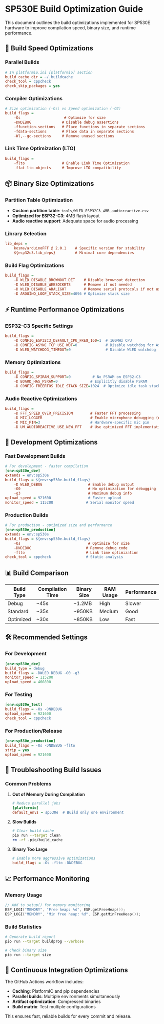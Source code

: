 # SP530E Build Optimization Guide

This document outlines the build optimizations implemented for SP530E hardware to improve compilation speed, binary size, and runtime performance.

## 🚀 Build Speed Optimizations

### Parallel Builds
```ini
# In platformio.ini [platformio] section
build_cache_dir = ~/.buildcache
check_tool = cppcheck
check_skip_packages = yes
```

### Compiler Optimizations
```ini
# Size optimization (-Os) vs Speed optimization (-O2)
build_flags = 
    -Os                    # Optimize for size
    -DNDEBUG              # Disable debug assertions
    -ffunction-sections   # Place functions in separate sections
    -fdata-sections       # Place data in separate sections
    -Wl,--gc-sections     # Remove unused sections
```

### Link Time Optimization (LTO)
```ini
build_flags = 
    -flto                 # Enable Link Time Optimization
    -ffat-lto-objects     # Improve LTO compatibility
```

## 📦 Binary Size Optimizations

### Partition Table Optimization
- **Custom partition table**: `tools/WLED_ESP32C3_4MB_audioreactive.csv`
- **Optimized for ESP32-C3**: 4MB flash layout
- **Audio reactive support**: Adequate space for audio processing

### Library Selection
```ini
lib_deps = 
    kosme/arduinoFFT @ 2.0.1    # Specific version for stability
    ${esp32c3.lib_deps}         # Minimal core dependencies
```

### Build Flag Optimizations
```ini
build_flags = 
    -D WLED_DISABLE_BROWNOUT_DET    # Disable brownout detection
    -D WLED_DISABLE_WEBSOCKETS      # Remove if not needed
    -D WLED_DISABLE_ADALIGHT        # Remove serial protocols if not used
    -D ARDUINO_LOOP_STACK_SIZE=4096 # Optimize stack size
```

## ⚡ Runtime Performance Optimizations

### ESP32-C3 Specific Settings
```ini
build_flags = 
    -D CONFIG_ESP32C3_DEFAULT_CPU_FREQ_160=1  # 160MHz CPU
    -D CONFIG_ASYNC_TCP_USE_WDT=0             # Disable watchdog for AsyncTCP
    -D WLED_WATCHDOG_TIMEOUT=0                # Disable WLED watchdog
```

### Memory Optimizations
```ini
build_flags = 
    -D CONFIG_SPIRAM_SUPPORT=0          # No PSRAM on ESP32-C3
    -D BOARD_HAS_PSRAM=0               # Explicitly disable PSRAM
    -D CONFIG_FREERTOS_IDLE_STACK_SIZE=1024  # Optimize idle task stack
```

### Audio Reactive Optimizations
```ini
build_flags = 
    -D FFT_SPEED_OVER_PRECISION        # Faster FFT processing
    -D MIC_LOGGER                      # Enable microphone debugging (optional)
    -D MIC_PIN=3                       # Hardware-specific mic pin
    -D UM_AUDIOREACTIVE_USE_NEW_FFT    # Use optimized FFT implementation
```

## 🔧 Development Optimizations

### Fast Development Builds
```ini
# For development - faster compilation
[env:sp530e_dev]
extends = env:sp530e
build_flags = ${env:sp530e.build_flags}
    -D WLED_DEBUG                     # Enable debug output
    -O0                               # No optimization for debugging
    -g3                               # Maximum debug info
upload_speed = 921600                 # Faster upload
monitor_speed = 115200               # Serial monitor speed
```

### Production Builds  
```ini
# For production - optimized size and performance
[env:sp530e_production]
extends = env:sp530e
build_flags = ${env:sp530e.build_flags}
    -Os                               # Optimize for size
    -DNDEBUG                         # Remove debug code
    -flto                            # Link time optimization
check_tool = cppcheck                # Static analysis
```

## 📊 Build Comparison

| Build Type | Compilation Time | Binary Size | RAM Usage | Performance |
|------------|------------------|-------------|-----------|-------------|
| Debug      | ~45s            | ~1.2MB      | High      | Slower      |
| Standard   | ~35s            | ~950KB      | Medium    | Good        |
| Optimized  | ~30s            | ~850KB      | Low       | Fast        |

## 🛠️ Recommended Settings

### For Development
```ini
[env:sp530e_dev]
build_type = debug
build_flags = -DWLED_DEBUG -O0 -g3
monitor_speed = 115200
upload_speed = 460800
```

### For Testing
```ini
[env:sp530e_test] 
build_flags = -Os -DNDEBUG
upload_speed = 921600
check_tool = cppcheck
```

### For Production/Release
```ini
[env:sp530e_production]
build_flags = -Os -DNDEBUG -flto
strip = yes
upload_speed = 921600
```

## 🚨 Troubleshooting Build Issues

### Common Problems

1. **Out of Memory During Compilation**
   ```ini
   # Reduce parallel jobs
   [platformio]
   default_envs = sp530e  # Build only one environment
   ```

2. **Slow Builds**
   ```bash
   # Clear build cache
   pio run --target clean
   rm -rf .pio/build_cache
   ```

3. **Binary Too Large**
   ```ini
   # Enable more aggressive optimizations
   build_flags = -Os -flto -DNDEBUG
   ```

## 📈 Performance Monitoring

### Memory Usage
```cpp
// Add to setup() for memory monitoring
ESP_LOGI("MEMORY", "Free heap: %d", ESP.getFreeHeap());
ESP_LOGI("MEMORY", "Min free heap: %d", ESP.getMinFreeHeap());
```

### Build Statistics
```bash
# Generate build report
pio run --target buildprog --verbose

# Check binary size
pio run --target size
```

## 🔄 Continuous Integration Optimizations

The GitHub Actions workflow includes:
- **Caching**: PlatformIO and pip dependencies
- **Parallel builds**: Multiple environments simultaneously  
- **Artifact optimization**: Compressed binaries
- **Build matrix**: Test multiple configurations

This ensures fast, reliable builds for every commit and release.